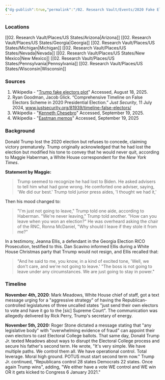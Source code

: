 ```yaml
---
{"dg-publish":true,"permalink":"/02. Research Vault/Events/2020 Fake Electors Plot/","created":"2025-08-19T22:00:27.000-04:00","updated":"2025-09-19T12:36:57.969-04:00"}
---
```


### Locations
[[02. Research Vault/Places/US States/Arizona\|Arizona]]
[[02. Research Vault/Places/US States/Georgia\|Georgia]]
[[02. Research Vault/Places/US States/Michigan\|Michigan]]
[[02. Research Vault/Places/US States/Nevada\|Nevada]]
[[02. Research Vault/Places/US States/New Mexico\|New Mexico]]
[[02. Research Vault/Places/US States/Pennsylvania\|Pennsylvania]]
[[02. Research Vault/Places/US States/Wisconsin\|Wisconsin]]

### Sources
1. Wikipedia - "[Trump fake electors plot](https://en.wikipedia.org/wiki/Trump_fake_electors_plot)" Accessed, August 18, 2025.
2. Ryan Goodman, Jacob Glick. “Comprehensive Timeline on False Electors Scheme in 2020 Presidential Election.” _Just Security_, 11 July 2024, www.justsecurity.org/81939/timeline-false-electors/
3. Wikipedia - "[Kenneth Chesebro](https://en.wikipedia.org/wiki/Kenneth_Chesebro#Legal_work)" Accessed, September 19, 2025.
4. Wikipedia - "[Eastman memos](https://en.wikipedia.org/wiki/Eastman_memos)" Accessed, September 19, 2025
### Background
Donald Trump lost the 2020 election but refuses to concede, claiming victory prematurely. Trump originally acknowledged that he had lost the election but modified his tone to convey that he would never quit, according to Maggie Haberman, a White House correspondent for the _New York Times_.

**Statement by Maggie:**
> Trump seemed to recognize he had lost to Biden. He asked advisers to tell him what had gone wrong. He comforted one adviser, saying, 'We did our best.' Trump told junior press aides, 'I thought we had it,'

Then his mood changed to:
> "I'm just not going to leave," Trump told one aide, according to Haberman. "We're never leaving," Trump told another. "How can you leave when you won an election?" He was overheard asking the chair of the RNC, Ronna McDaniel, "Why should I leave if they stole it from me?"

In a testimony, Jeanna Ellis, a defendant in the Georgia Election RICO Prosecution, testified to this. Dan Scavino informed Ellis during a White House Christmas party that Trrump would not resign, and Ellis recalled that:

 > "And he said to me, you know, in a kind of excited tone, 'Well, we don't care, and we're not going to leave.' "The boss is not going to leave under any circumstances. We are just going to stay in power."
### Timeline
**November 4th, 2020**: Mark Meadows, White House chief of staff, got a text message urging for a "aggressive strategy" of having the Republican-controlled legislatures of three uncalled states "just send their own electors to vote and have it go to the [sic] Supreme Court". The communication was allegedly delivered by Rick Perry, Trump's secretary of energy.

**November 5th, 2020:** Roger Stone dictated a message stating that "any legislative body" with "overwhelming evidence of fraud" can appoint their own electors to cast Electoral College ballots. That same day, Donald Trump Jr. texted Meadows about ways to disrupt the Electoral College process and secure his father's second term. He wrote, "It's very simple. We have multiple paths. We control them all. We have operational control. Total leverage. Moral high ground. POTUS must start second term now." Trump Jr. continued, "Republicans control 28 states Democrats 22 states. Once again Trump wins", adding, "We either have a vote WE control and WE win OR it gets kicked to Congress 6 January 2021."